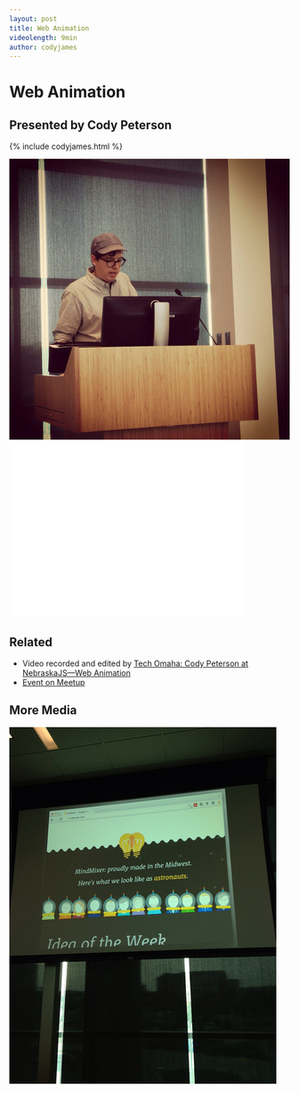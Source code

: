 ```yaml
---
layout: post
title: Web Animation
videolength: 9min
author: codyjames
---
```


# Web Animation

## Presented by Cody Peterson

{% include codyjames.html %}

<img src="/img/talks/cody.jpg" alt="NebraskaJS FightCodeGame Tank Battle August 2013">

<div class="fluid-width-video-wrapper"><iframe width="420" height="315" src="//www.youtube.com/embed/VvlKnVDeUwc" frameborder="0" allowfullscreen></iframe></div>

## Related

* Video recorded and edited by [Tech Omaha: Cody Peterson at NebraskaJS—Web Animation](http://techomaha.com/2013/08/cody-peterson-web-animation/)
* [Event on Meetup](http://www.meetup.com/nebraskajs/events/129216662/)

## More Media

<img src="/img/talks/mindmixer.jpg" alt="NebraskaJS FightCodeGame Tank Battle August 2013">
